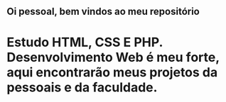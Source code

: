 ## Oi pessoal, bem vindos ao meu repositório

# Estudo HTML, CSS E PHP. Desenvolvimento Web é meu forte, aqui encontrarão meus projetos da pessoais e da faculdade.
